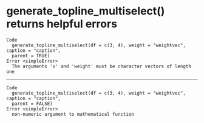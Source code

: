 # generate_topline_multiselect() returns helpful errors

    Code
      generate_topline_multiselect(df = c(3, 4), weight = "weightvec", caption = "caption",
      parent = TRUE)
    Error <simpleError>
      The arguments 'x' and 'weight' must be character vectors of length one

---

    Code
      generate_topline_multiselect(df = c(3, 4), weight = "weightvec", caption = "caption",
      parent = FALSE)
    Error <simpleError>
      non-numeric argument to mathematical function

